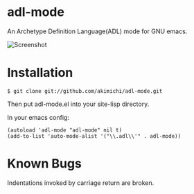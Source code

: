 adl-mode
========

An Archetype Definition Language(ADL) mode for GNU emacs.

![Screenshot](https://raw.github.com/akimichi/adl-mode/master/images/screenshot01.png)

Installation
======

    $ git clone git://github.com/akimichi/adl-mode.git

Then put adl-mode.el into your site-lisp directory.

In your emacs config:

    (autoload 'adl-mode "adl-mode" nil t)
    (add-to-list 'auto-mode-alist '("\\.adl\\'" . adl-mode))


Known Bugs
====

Indentations invoked by carriage return are broken.

